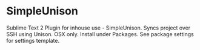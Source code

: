 SimpleUnison
================

Sublime Text 2 Plugin for inhouse use - SimpleUnison. Syncs project over SSH using Unison.
OSX only. Install under Packages. See package settings for settings template.
